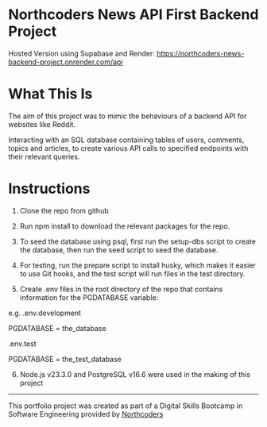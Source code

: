 # Northcoders News API First Backend Project

Hosted Version using Supabase and Render:
https://northcoders-news-backend-project.onrender.com/api

# What This Is

The aim of this project was to mimic the behaviours of a backend API for websites like Reddit.

Interacting with an SQL database containing tables of users, comments, topics and articles,
to create various API calls to specified endpoints with their relevant queries.

# Instructions

1. Clone the repo from github

2. Run npm install to download the relevant packages for the repo.

3. To seed the database using psql, first run the setup-dbs script to create the database, then run the seed script to seed the database.

4. For testing, run the prepare script to install husky, which makes it easier to use Git hooks, and the test script will run files in the test directory.

5. Create .env files in the root directory of the repo that contains information for the PGDATABASE variable:

e.g.
.env.development

PGDATABASE = the_database

.env.test

PGDATABASE = the_test_database

6. Node.js v23.3.0 and PostgreSQL v16.6 were used in the making of this project

---

This portfolio project was created as part of a Digital Skills Bootcamp in Software Engineering provided by [Northcoders](https://northcoders.com/)
